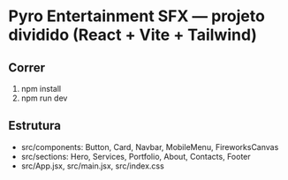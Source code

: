 # Pyro Entertainment SFX — projeto dividido (React + Vite + Tailwind)

## Correr
1) npm install
2) npm run dev

## Estrutura
- src/components: Button, Card, Navbar, MobileMenu, FireworksCanvas
- src/sections: Hero, Services, Portfolio, About, Contacts, Footer
- src/App.jsx, src/main.jsx, src/index.css
